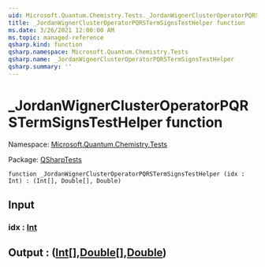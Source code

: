 ```yaml
---
uid: Microsoft.Quantum.Chemistry.Tests._JordanWignerClusterOperatorPQRSTermSignsTestHelper
title: _JordanWignerClusterOperatorPQRSTermSignsTestHelper function
ms.date: 3/26/2021 12:00:00 AM
ms.topic: managed-reference
qsharp.kind: function
qsharp.namespace: Microsoft.Quantum.Chemistry.Tests
qsharp.name: _JordanWignerClusterOperatorPQRSTermSignsTestHelper
qsharp.summary: ''
---
```


# _JordanWignerClusterOperatorPQRSTermSignsTestHelper function

Namespace: [Microsoft.Quantum.Chemistry.Tests](xref:Microsoft.Quantum.Chemistry.Tests)

Package: [QSharpTests](https://nuget.org/packages/QSharpTests)




```qsharp
function _JordanWignerClusterOperatorPQRSTermSignsTestHelper (idx : Int) : (Int[], Double[], Double)
```


## Input

### idx : [Int](xref:microsoft.quantum.lang-ref.int)





## Output : ([Int](xref:microsoft.quantum.lang-ref.int)[],[Double](xref:microsoft.quantum.lang-ref.double)[],[Double](xref:microsoft.quantum.lang-ref.double))

